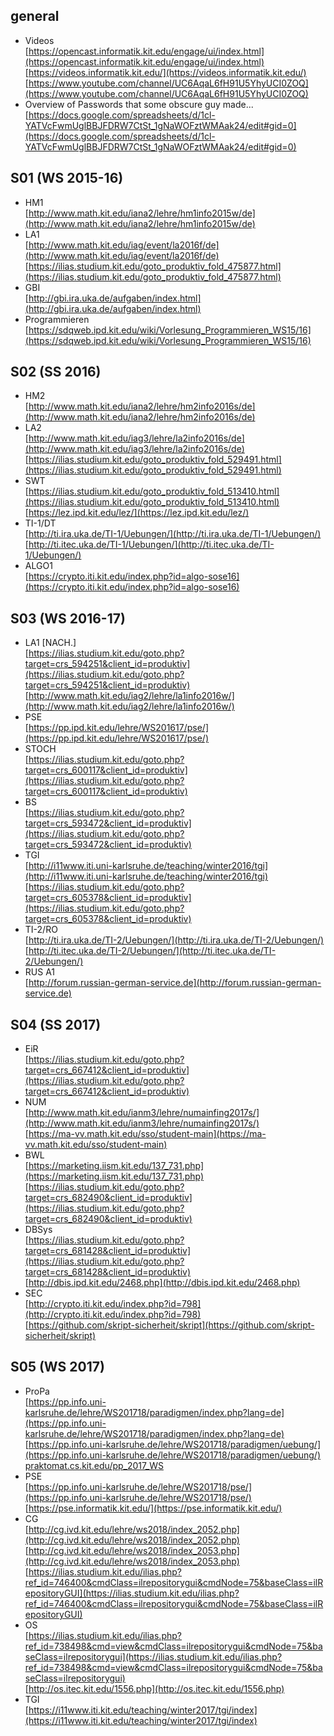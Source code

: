 ## general
* Videos
<br/>[https://opencast.informatik.kit.edu/engage/ui/index.html](https://opencast.informatik.kit.edu/engage/ui/index.html)
<br/>[https://videos.informatik.kit.edu/](https://videos.informatik.kit.edu/)
<br/>[https://www.youtube.com/channel/UC6AqaL6fH91U5YhyUCI0ZOQ](https://www.youtube.com/channel/UC6AqaL6fH91U5YhyUCI0ZOQ)
* Overview of Passwords that some obscure guy made...
<br/>[https://docs.google.com/spreadsheets/d/1cl-YATVcFwmUglBBJFDRW7CtSt_1gNaWOFztWMAak24/edit#gid=0](https://docs.google.com/spreadsheets/d/1cl-YATVcFwmUglBBJFDRW7CtSt_1gNaWOFztWMAak24/edit#gid=0)

## S01 (WS 2015-16)
* HM1
<br/>[http://www.math.kit.edu/iana2/lehre/hm1info2015w/de](http://www.math.kit.edu/iana2/lehre/hm1info2015w/de)
* LA1
<br/>[http://www.math.kit.edu/iag/event/la2016f/de](http://www.math.kit.edu/iag/event/la2016f/de)
<br/>[https://ilias.studium.kit.edu/goto_produktiv_fold_475877.html](https://ilias.studium.kit.edu/goto_produktiv_fold_475877.html)
* GBI
<br/>[http://gbi.ira.uka.de/aufgaben/index.html](http://gbi.ira.uka.de/aufgaben/index.html)
* Programmieren
<br/>[https://sdqweb.ipd.kit.edu/wiki/Vorlesung_Programmieren_WS15/16](https://sdqweb.ipd.kit.edu/wiki/Vorlesung_Programmieren_WS15/16)

## S02 (SS 2016)
* HM2
<br/>[http://www.math.kit.edu/iana2/lehre/hm2info2016s/de](http://www.math.kit.edu/iana2/lehre/hm2info2016s/de)
* LA2
<br/>[http://www.math.kit.edu/iag3/lehre/la2info2016s/de](http://www.math.kit.edu/iag3/lehre/la2info2016s/de)
<br/>[https://ilias.studium.kit.edu/goto_produktiv_fold_529491.html](https://ilias.studium.kit.edu/goto_produktiv_fold_529491.html)
* SWT
<br/>[https://ilias.studium.kit.edu/goto_produktiv_fold_513410.html](https://ilias.studium.kit.edu/goto_produktiv_fold_513410.html)
<br/>[https://lez.ipd.kit.edu/lez/](https://lez.ipd.kit.edu/lez/)
* TI-1/DT
<br/>[http://ti.ira.uka.de/TI-1/Uebungen/](http://ti.ira.uka.de/TI-1/Uebungen/)
<br/>[http://ti.itec.uka.de/TI-1/Uebungen/](http://ti.itec.uka.de/TI-1/Uebungen/)
* ALGO1
<br/>[https://crypto.iti.kit.edu/index.php?id=algo-sose16](https://crypto.iti.kit.edu/index.php?id=algo-sose16)

## S03 (WS 2016-17)
* LA1 [NACH.]
<br/>[https://ilias.studium.kit.edu/goto.php?target=crs_594251&client_id=produktiv](https://ilias.studium.kit.edu/goto.php?target=crs_594251&client_id=produktiv)
<br/>[http://www.math.kit.edu/iag2/lehre/la1info2016w/](http://www.math.kit.edu/iag2/lehre/la1info2016w/)
* PSE
<br/>[https://pp.ipd.kit.edu/lehre/WS201617/pse/](https://pp.ipd.kit.edu/lehre/WS201617/pse/)
* STOCH
<br/>[https://ilias.studium.kit.edu/goto.php?target=crs_600117&client_id=produktiv](https://ilias.studium.kit.edu/goto.php?target=crs_600117&client_id=produktiv)
* BS
<br/>[https://ilias.studium.kit.edu/goto.php?target=crs_593472&client_id=produktiv](https://ilias.studium.kit.edu/goto.php?target=crs_593472&client_id=produktiv)
* TGI
<br/>[http://i11www.iti.uni-karlsruhe.de/teaching/winter2016/tgi](http://i11www.iti.uni-karlsruhe.de/teaching/winter2016/tgi)
<br/>[https://ilias.studium.kit.edu/goto.php?target=crs_605378&client_id=produktiv](https://ilias.studium.kit.edu/goto.php?target=crs_605378&client_id=produktiv)
* TI-2/RO
<br/>[http://ti.ira.uka.de/TI-2/Uebungen/](http://ti.ira.uka.de/TI-2/Uebungen/)
<br/>[http://ti.itec.uka.de/TI-2/Uebungen/](http://ti.itec.uka.de/TI-2/Uebungen/)
* RUS A1
<br/>[http://forum.russian-german-service.de](http://forum.russian-german-service.de)

## S04 (SS 2017)
* EiR
<br/>[https://ilias.studium.kit.edu/goto.php?target=crs_667412&client_id=produktiv](https://ilias.studium.kit.edu/goto.php?target=crs_667412&client_id=produktiv)
* NUM
<br/>[http://www.math.kit.edu/ianm3/lehre/numainfing2017s/](http://www.math.kit.edu/ianm3/lehre/numainfing2017s/)
<br/>[https://ma-vv.math.kit.edu/sso/student-main](https://ma-vv.math.kit.edu/sso/student-main)
* BWL
<br/>[https://marketing.iism.kit.edu/137_731.php](https://marketing.iism.kit.edu/137_731.php)
<br/>[https://ilias.studium.kit.edu/goto.php?target=crs_682490&client_id=produktiv](https://ilias.studium.kit.edu/goto.php?target=crs_682490&client_id=produktiv)
* DBSys
<br/>[https://ilias.studium.kit.edu/goto.php?target=crs_681428&client_id=produktiv](https://ilias.studium.kit.edu/goto.php?target=crs_681428&client_id=produktiv)
<br/>[http://dbis.ipd.kit.edu/2468.php](http://dbis.ipd.kit.edu/2468.php)
* SEC
<br/>[http://crypto.iti.kit.edu/index.php?id=798](http://crypto.iti.kit.edu/index.php?id=798)
<br/>[https://github.com/skript-sicherheit/skript](https://github.com/skript-sicherheit/skript)

## S05 (WS 2017)
* ProPa
<br/>[https://pp.info.uni-karlsruhe.de/lehre/WS201718/paradigmen/index.php?lang=de](https://pp.info.uni-karlsruhe.de/lehre/WS201718/paradigmen/index.php?lang=de)
<br/>[https://pp.info.uni-karlsruhe.de/lehre/WS201718/paradigmen/uebung/](https://pp.info.uni-karlsruhe.de/lehre/WS201718/paradigmen/uebung/)
<br/>[praktomat.cs.kit.edu/pp_2017_WS](praktomat.cs.kit.edu/pp_2017_WS)
* PSE
<br/>[https://pp.info.uni-karlsruhe.de/lehre/WS201718/pse/](https://pp.info.uni-karlsruhe.de/lehre/WS201718/pse/)
<br/>[https://pse.informatik.kit.edu/](https://pse.informatik.kit.edu/)
* CG
<br/>[http://cg.ivd.kit.edu/lehre/ws2018/index_2052.php](http://cg.ivd.kit.edu/lehre/ws2018/index_2052.php)
<br/>[http://cg.ivd.kit.edu/lehre/ws2018/index_2053.php](http://cg.ivd.kit.edu/lehre/ws2018/index_2053.php)
<br/>[https://ilias.studium.kit.edu/ilias.php?ref_id=746400&cmdClass=ilrepositorygui&cmdNode=75&baseClass=ilRepositoryGUI](https://ilias.studium.kit.edu/ilias.php?ref_id=746400&cmdClass=ilrepositorygui&cmdNode=75&baseClass=ilRepositoryGUI)
* OS
<br/>[https://ilias.studium.kit.edu/ilias.php?ref_id=738498&cmd=view&cmdClass=ilrepositorygui&cmdNode=75&baseClass=ilrepositorygui](https://ilias.studium.kit.edu/ilias.php?ref_id=738498&cmd=view&cmdClass=ilrepositorygui&cmdNode=75&baseClass=ilrepositorygui)
<br/>[http://os.itec.kit.edu/1556.php](http://os.itec.kit.edu/1556.php)
* TGI
<br/>[https://i11www.iti.kit.edu/teaching/winter2017/tgi/index](https://i11www.iti.kit.edu/teaching/winter2017/tgi/index)
